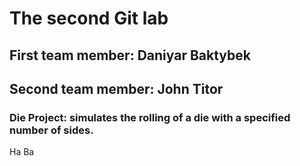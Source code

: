 # The second Git lab
## First team member: Daniyar Baktybek
## Second team member: John Titor
### Die Project: simulates the rolling of a die with a specified number of sides.
Ha
Ba